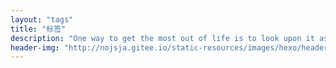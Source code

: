 ```yaml
---
layout: "tags"
title: "标签"
description: "One way to get the most out of life is to look upon it as an adventure."
header-img: "http://nojsja.gitee.io/static-resources/images/hexo/header_img/tag-bg.jpg"
---
```

